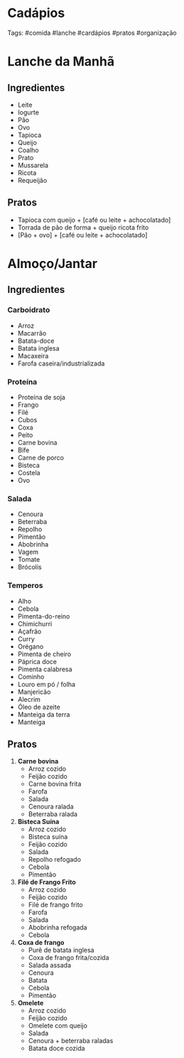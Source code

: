 # Cadápios
Tags: #comida #lanche #cardápios #pratos #organização

# Lanche da Manhã
## Ingredientes
- Leite
- Iogurte
- Pão
- Ovo
- Tapioca
- Queijo
- Coalho
- Prato
- Mussarela
- Ricota
- Requeijão
## Pratos
- Tapioca com queijo + [café ou leite + achocolatado]
- Torrada de pão de forma + queijo ricota frito
- [Pão + ovo] + [café ou leite + achocolatado]
# Almoço/Jantar
## Ingredientes
### **Carboidrato**
- Arroz
- Macarrão
- Batata-doce
- Batata inglesa
- Macaxeira
- Farofa caseira/industrializada
### **Proteína**
- Proteína de soja
- Frango
- Filé
- Cubos
- Coxa
- Peito
- Carne bovina
- Bife
- Carne de porco
- Bisteca
- Costela
- Ovo
### **Salada**
- Cenoura
- Beterraba
- Repolho
- Pimentão
- Abobrinha
- Vagem
- Tomate
- Brócolis
### **Temperos**
- Alho
- Cebola
- Pimenta-do-reino
- Chimichurri
- Açafrão
- Curry
- Orégano
- Pimenta de cheiro
- Páprica doce
- Pimenta calabresa
- Cominho
- Louro em pó / folha
- Manjericão
- Alecrim
- Óleo de azeite
- Manteiga da terra
- Manteiga
## Pratos
1. **Carne bovina**
	- Arroz cozido
	- Feijão cozido
	- Carne bovina frita
	- Farofa
	- Salada
	- Cenoura ralada
	- Beterraba ralada
2. **Bisteca Suína**
	- Arroz cozido
	- Bisteca suína
	- Feijão cozido
	- Salada
	- Repolho refogado
	- Cebola
	- Pimentão
3. **Filé de Frango Frito**
	- Arroz cozido
	- Feijão cozido
	- Filé de frango frito
	- Farofa
	- Salada
	- Abobrinha refogada
	- Cebola
4. **Coxa de frango**
	- Purê de batata inglesa
	- Coxa de frango frita/cozida
	- Salada assada
	- Cenoura
	- Batata
	- Cebola
	- Pimentão
5. **Omelete**
	- Arroz cozido
	- Feijão cozido
	- Omelete com queijo
	- Salada
	- Cenoura + beterraba raladas
	- Batata doce cozida